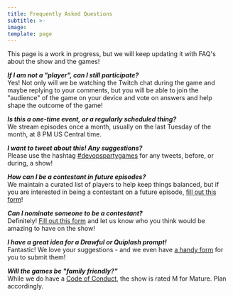 ```yaml
---
title: Frequently Asked Questions
subtitle: >-
image: 
template: page
---
```


This page is a work in progress, but we will keep updating it with FAQ's about the show and the games!

***If I am not a "player", can I still participate?***<br/>
Yes! Not only will we be watching the Twitch chat during the game and maybe replying to your comments, but you will be able to join the "audience" of the game on your device and vote on answers and help shape the outcome of the game!

***Is this a one-time event, or a regularly scheduled thing?***<br/>
We stream episodes once a month, usually on the last Tuesday of the month, at 8 PM US Central time.

***I want to tweet about this! Any suggestions?***<br/>
Please use the hashtag [#devopspartygames](https://twitter.com/search?q=%23devopspartygames) for any tweets, before, or during, a show!

***How can I be a contestant in future episodes?***<br/>
We maintain a curated list of players to help keep things balanced, but if you are interested in being a contestant on a future episode, [fill out this form](https://devopspartygames.com/suggest-player)!

***Can I nominate someone to be a contestant?***<br/>
Definitely! [Fill out this form](https://devopspartygames.com/suggest-player) and let us know who you think would be amazing to have on the show!

***I have a great idea for a Drawful or Quiplash prompt!***<br/>
Fantastic! We love your suggestions - and we even have [a handy form](https://devopspartygames.com/suggest-prompt) for you to submit them!

***Will the games be "family friendly?"***<br />
While we do have a [Code of Conduct](/code-of-conduct), the show is rated M for Mature. Plan accordingly.
